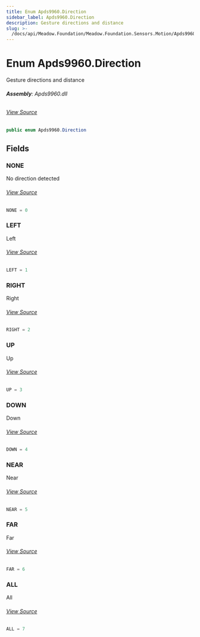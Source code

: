 ```yaml
---
title: Enum Apds9960.Direction
sidebar_label: Apds9960.Direction
description: Gesture directions and distance
slug: >-
  /docs/api/Meadow.Foundation/Meadow.Foundation.Sensors.Motion/Apds9960.Direction
---
```

# Enum Apds9960.Direction
Gesture directions and distance

###### **Assembly**: Apds9960.dll
###### [View Source](https://github.com/WildernessLabs/Meadow.Foundation.git/blob/develop/Source/Meadow.Foundation.Peripherals/Sensors.Motion.Apds9960/Driver/Apds9960.Directions.cs#L8)
```csharp title="Declaration"
public enum Apds9960.Direction
```
## Fields
### NONE
No direction detected
###### [View Source](https://github.com/WildernessLabs/Meadow.Foundation.git/blob/develop/Source/Meadow.Foundation.Peripherals/Sensors.Motion.Apds9960/Driver/Apds9960.Directions.cs#L13)
```csharp title="Declaration"
NONE = 0
```
### LEFT
Left
###### [View Source](https://github.com/WildernessLabs/Meadow.Foundation.git/blob/develop/Source/Meadow.Foundation.Peripherals/Sensors.Motion.Apds9960/Driver/Apds9960.Directions.cs#L17)
```csharp title="Declaration"
LEFT = 1
```
### RIGHT
Right
###### [View Source](https://github.com/WildernessLabs/Meadow.Foundation.git/blob/develop/Source/Meadow.Foundation.Peripherals/Sensors.Motion.Apds9960/Driver/Apds9960.Directions.cs#L21)
```csharp title="Declaration"
RIGHT = 2
```
### UP
Up
###### [View Source](https://github.com/WildernessLabs/Meadow.Foundation.git/blob/develop/Source/Meadow.Foundation.Peripherals/Sensors.Motion.Apds9960/Driver/Apds9960.Directions.cs#L25)
```csharp title="Declaration"
UP = 3
```
### DOWN
Down
###### [View Source](https://github.com/WildernessLabs/Meadow.Foundation.git/blob/develop/Source/Meadow.Foundation.Peripherals/Sensors.Motion.Apds9960/Driver/Apds9960.Directions.cs#L29)
```csharp title="Declaration"
DOWN = 4
```
### NEAR
Near
###### [View Source](https://github.com/WildernessLabs/Meadow.Foundation.git/blob/develop/Source/Meadow.Foundation.Peripherals/Sensors.Motion.Apds9960/Driver/Apds9960.Directions.cs#L33)
```csharp title="Declaration"
NEAR = 5
```
### FAR
Far
###### [View Source](https://github.com/WildernessLabs/Meadow.Foundation.git/blob/develop/Source/Meadow.Foundation.Peripherals/Sensors.Motion.Apds9960/Driver/Apds9960.Directions.cs#L37)
```csharp title="Declaration"
FAR = 6
```
### ALL
All
###### [View Source](https://github.com/WildernessLabs/Meadow.Foundation.git/blob/develop/Source/Meadow.Foundation.Peripherals/Sensors.Motion.Apds9960/Driver/Apds9960.Directions.cs#L41)
```csharp title="Declaration"
ALL = 7
```
